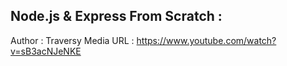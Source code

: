 ## Node.js & Express From Scratch : 
Author : Traversy Media
URL : https://www.youtube.com/watch?v=sB3acNJeNKE

